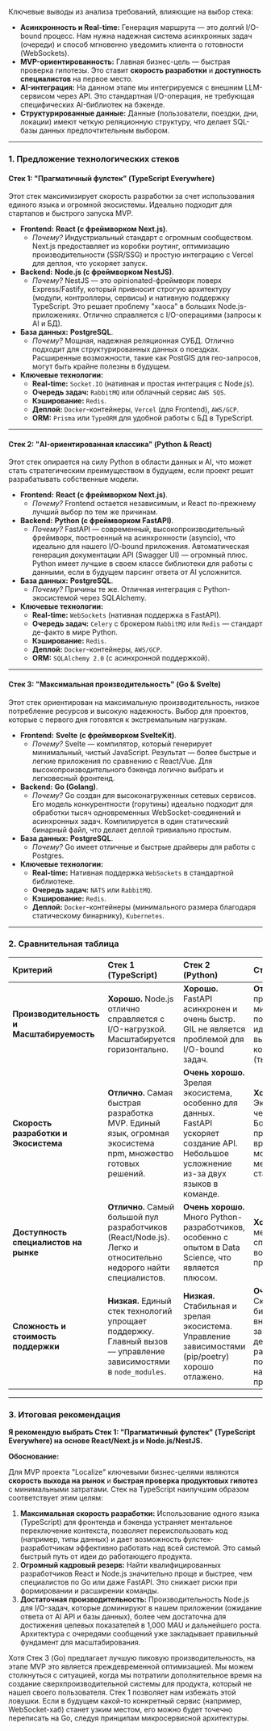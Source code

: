 Ключевые выводы из анализа требований, влияющие на выбор стека:

*   **Асинхронность и Real-time:** Генерация маршрута — это долгий I/O-bound процесс. Нам нужна надежная система асинхронных задач (очереди) и способ мгновенно уведомить клиента о готовности (WebSockets).
*   **MVP-ориентированность:** Главная бизнес-цель — быстрая проверка гипотезы. Это ставит **скорость разработки** и **доступность специалистов** на первое место.
*   **AI-интеграция:** На данном этапе мы интегрируемся с внешним LLM-сервисом через API. Это стандартная I/O-операция, не требующая специфических AI-библиотек на бэкенде.
*   **Структурированные данные:** Данные (пользователи, поездки, дни, локации) имеют четкую реляционную структуру, что делает SQL-базы данных предпочтительным выбором.

---

### **1. Предложение технологических стеков**

#### **Стек 1: "Прагматичный фулстек" (TypeScript Everywhere)**

Этот стек максимизирует скорость разработки за счет использования единого языка и огромной экосистемы. Идеально подходит для стартапов и быстрого запуска MVP.

*   **Frontend:** **React (с фреймворком Next.js)**.
    *   *Почему?* Индустриальный стандарт с огромным сообществом. Next.js предоставляет из коробки роутинг, оптимизацию производительности (SSR/SSG) и простую интеграцию с Vercel для деплоя, что ускоряет запуск.
*   **Backend:** **Node.js (с фреймворком NestJS)**.
    *   *Почему?* NestJS — это opinionated-фреймворк поверх Express/Fastify, который привносит строгую архитектуру (модули, контроллеры, сервисы) и нативную поддержку TypeScript. Это решает проблему "хаоса" в больших Node.js-приложениях. Отлично справляется с I/O-операциями (запросы к AI и БД).
*   **База данных:** **PostgreSQL**.
    *   *Почему?* Мощная, надежная реляционная СУБД. Отлично подходит для структурированных данных о поездках. Расширенные возможности, такие как PostGIS для гео-запросов, могут быть крайне полезны в будущем.
*   **Ключевые технологии:**
    *   **Real-time:** `Socket.IO` (нативная и простая интеграция с Node.js).
    *   **Очередь задач:** `RabbitMQ` или облачный сервис `AWS SQS`.
    *   **Кэширование:** `Redis`.
    *   **Деплой:** `Docker`-контейнеры, `Vercel` (для Frontend), `AWS/GCP`.
    *   **ORM:** `Prisma` или `TypeORM` для удобной работы с БД в TypeScript.

---

#### **Стек 2: "AI-ориентированная классика" (Python & React)**

Этот стек опирается на силу Python в области данных и AI, что может стать стратегическим преимуществом в будущем, если проект решит разрабатывать собственные модели.

*   **Frontend:** **React (с фреймворком Next.js)**.
    *   *Почему?* Frontend остается независимым, и React по-прежнему лучший выбор по тем же причинам.
*   **Backend:** **Python (с фреймворком FastAPI)**.
    *   *Почему?* FastAPI — современный, высокопроизводительный фреймворк, построенный на асинхронности (asyncio), что идеально для нашего I/O-bound приложения. Автоматическая генерация документации API (Swagger UI) — огромный плюс. Python имеет лучшие в своем классе библиотеки для работы с данными, если в будущем парсинг ответа от AI усложнится.
*   **База данных:** **PostgreSQL**.
    *   *Почему?* Причины те же. Отличная интеграция с Python-экосистемой через SQLAlchemy.
*   **Ключевые технологии:**
    *   **Real-time:** `WebSockets` (нативная поддержка в FastAPI).
    *   **Очередь задач:** `Celery` с брокером `RabbitMQ` или `Redis` — стандарт де-факто в мире Python.
    *   **Кэширование:** `Redis`.
    *   **Деплой:** `Docker`-контейнеры, `AWS/GCP`.
    *   **ORM:** `SQLAlchemy 2.0` (с асинхронной поддержкой).

---

#### **Стек 3: "Максимальная производительность" (Go & Svelte)**

Этот стек ориентирован на максимальную производительность, низкое потребление ресурсов и высокую надежность. Выбор для проектов, которые с первого дня готовятся к экстремальным нагрузкам.

*   **Frontend:** **Svelte (с фреймворком SvelteKit)**.
    *   *Почему?* Svelte — компилятор, который генерирует минимальный, чистый JavaScript. Результат — более быстрые и легкие приложения по сравнению с React/Vue. Для высокопроизводительного бэкенда логично выбрать и легковесный фронтенд.
*   **Backend:** **Go (Golang)**.
    *   *Почему?* Go создан для высоконагруженных сетевых сервисов. Его модель конкурентности (горутины) идеально подходит для обработки тысяч одновременных WebSocket-соединений и асинхронных задач. Компилируется в один статический бинарный файл, что делает деплой тривиально простым.
*   **База данных:** **PostgreSQL**.
    *   *Почему?* Go имеет отличные и быстрые драйверы для работы с Postgres.
*   **Ключевые технологии:**
    *   **Real-time:** Нативная поддержка `WebSockets` в стандартной библиотеке.
    *   **Очередь задач:** `NATS` или `RabbitMQ`.
    *   **Кэширование:** `Redis`.
    *   **Деплой:** `Docker`-контейнеры (минимального размера благодаря статическому бинарнику), `Kubernetes`.

---

### **2. Сравнительная таблица**

| Критерий | Стек 1 (TypeScript) | Стек 2 (Python) | Стек 3 (Go) |
| :--- | :--- | :--- | :--- |
| **Производительность и Масштабируемость** | **Хорошо.** Node.js отлично справляется с I/O-нагрузкой. Масштабируется горизонтально. | **Хорошо.** FastAPI асинхронен и очень быстр. GIL не является проблемой для I/O-bound задач. | **Отлично.** Лучшая производительность, минимальное потребление памяти, идеален для высокой конкурентности (тысячи WebSocket). |
| **Скорость разработки и Экосистема** | **Отлично.** Самая быстрая разработка MVP. Единый язык, огромная экосистема npm, множество готовых решений. | **Очень хорошо.** Зрелая экосистема, особенно для данных. FastAPI ускоряет создание API. Небольшое усложнение из-за двух языков в команде. | **Хорошо.** Экосистема меньше, чем у JS/Python. Больше кода приходится писать вручную. Разработка может быть медленнее на старте. |
| **Доступность специалистов на рынке** | **Отлично.** Самый большой пул разработчиков (React/Node.js). Легко и относительно недорого найти специалистов. | **Очень хорошо.** Много Python-разработчиков, особенно с опытом в Data Science, что является плюсом. | **Хорошо.** Рынок меньше, специалисты более востребованы и, как правило, дороже. |
| **Сложность и стоимость поддержки** | **Низкая.** Единый стек технологий упрощает поддержку. Главный вызов — управление зависимостями в `node_modules`. | **Низкая.** Стабильная и зрелая экосистема. Управление зависимостями (pip/poetry) хорошо отлажено. | **Очень низкая.** Скомпилированный бинарник без внешних зависимостей делает развертывание и поддержку крайне надежными и простыми. |

---

### **3. Итоговая рекомендация**

**Я рекомендую выбрать Стек 1: "Прагматичный фулстек" (TypeScript Everywhere) на основе React/Next.js и Node.js/NestJS.**

**Обоснование:**

Для MVP проекта "Localize" ключевыми бизнес-целями являются **скорость выхода на рынок** и **быстрая проверка продуктовых гипотез** с минимальными затратами. Стек на TypeScript наилучшим образом соответствует этим целям:

1.  **Максимальная скорость разработки:** Использование одного языка (TypeScript) для фронтенда и бэкенда устраняет ментальное переключение контекста, позволяет переиспользовать код (например, типы данных) и дает возможность фулстек-разработчикам эффективно работать над всей системой. Это самый быстрый путь от идеи до работающего продукта.
2.  **Огромный кадровый резерв:** Найти квалифицированных разработчиков React и Node.js значительно проще и быстрее, чем специалистов по Go или даже FastAPI. Это снижает риски при формировании и расширении команды.
3.  **Достаточная производительность:** Производительность Node.js для I/O-задач, которые доминируют в нашем приложении (ожидание ответа от AI API и базы данных), более чем достаточна для достижения целевых показателей в 1,000 MAU и дальнейшего роста. Архитектура с очередями сообщений уже закладывает правильный фундамент для масштабирования.

Хотя Стек 3 (Go) предлагает лучшую пиковую производительность, на этапе MVP это является преждевременной оптимизацией. Мы можем столкнуться с ситуацией, когда мы потратили дополнительное время на создание сверхпроизводительной системы для продукта, который не нашел своего пользователя. Стек 1 позволяет нам избежать этой ловушки. Если в будущем какой-то конкретный сервис (например, WebSocket-хаб) станет узким местом, его можно будет точечно переписать на Go, следуя принципам микросервисной архитектуры.